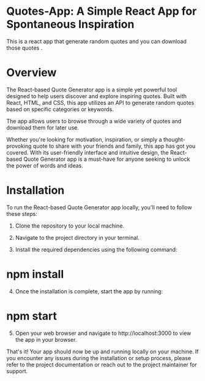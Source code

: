 # Quotes-App: A Simple React App for Spontaneous Inspiration
This is a react app that generate random quotes and you can download those quotes .

# Overview
The React-based Quote Generator app is a simple yet powerful tool designed to help users discover and explore inspiring quotes. Built with React, HTML, and CSS, this app utilizes an API to generate random quotes based on specific categories or keywords.

The app allows users to browse through a wide variety of quotes and download them for later use. 

Whether you're looking for motivation, inspiration, or simply a thought-provoking quote to share with your friends and family, this app has got you covered. With its user-friendly interface and intuitive design, the React-based Quote Generator app is a must-have for anyone seeking to unlock the power of words and ideas.

# Installation
To run the React-based Quote Generator app locally, you'll need to follow these steps:

1. Clone the repository to your local machine.

2. Navigate to the project directory in your terminal.

3. Install the required dependencies using the following command:

# npm install

4. Once the installation is complete, start the app by running:

# npm start

5. Open your web browser and navigate to http://localhost:3000 to view the app in your browser.

That's it! Your app should now be up and running locally on your machine. If you encounter any issues during the installation or setup process, please refer to the project documentation or reach out to the project maintainer for support.
